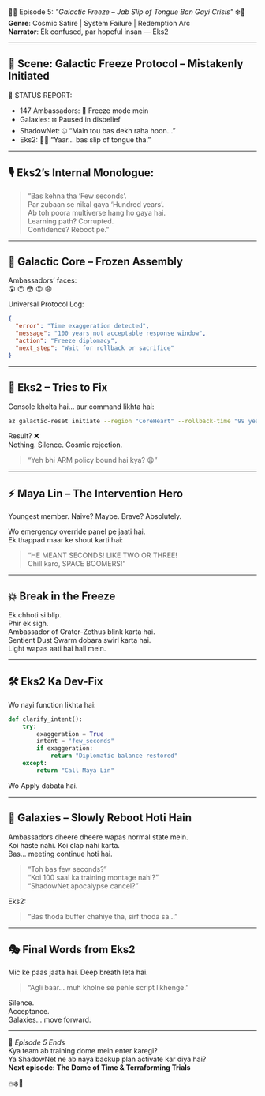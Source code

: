  🌌😱 Episode 5: *"Galactic Freeze – Jab Slip of Tongue Ban Gayi Crisis"* ❄️🌠  
**Genre**: Cosmic Satire | System Failure | Redemption Arc  
**Narrator**: Ek confused, par hopeful insan — Eks2  

---

## 🧊 Scene: Galactic Freeze Protocol – Mistakenly Initiated

🧠 STATUS REPORT:  
- 147 Ambassadors: 🧊 Freeze mode mein  
- Galaxies: ❄️ Paused in disbelief  
- ShadowNet: 🤐 “Main tou bas dekh raha hoon…”  
- Eks2: 🤦‍♂️ “Yaar… bas slip of tongue tha.”

---

## 🎙️ Eks2’s Internal Monologue:

> “Bas kehna tha ‘Few seconds’.  
> Par zubaan se nikal gaya ‘Hundred years’.  
> Ab toh poora multiverse hang ho gaya hai.  
> Learning path? Corrupted.  
> Confidence? Reboot pe.”  

---

## 🧊 Galactic Core – Frozen Assembly

Ambassadors’ faces:  
😮 😶 😳 😐 😦

Universal Protocol Log:  
```json
{
  "error": "Time exaggeration detected",
  "message": "100 years not acceptable response window",
  "action": "Freeze diplomacy",
  "next_step": "Wait for rollback or sacrifice"
}
```

---

## 🧙 Eks2 – Tries to Fix

Console kholta hai... aur command likhta hai:  
```bash
az galactic-reset initiate --region "CoreHeart" --rollback-time "99 years 11 months 364 days"
```

Result? ❌  
Nothing. Silence. Cosmic rejection.  
> “Yeh bhi ARM policy bound hai kya? 😩”

---

## ⚡ Maya Lin – The Intervention Hero

Youngest member. Naive? Maybe. Brave? Absolutely.

Wo emergency override panel pe jaati hai.  
Ek thappad maar ke shout karti hai:  
> “HE MEANT SECONDS! LIKE TWO OR THREE!  
> Chill karo, SPACE BOOMERS!”

---

## 💥 Break in the Freeze

Ek chhoti si blip.  
Phir ek sigh.  
Ambassador of Crater-Zethus blink karta hai.  
Sentient Dust Swarm dobara swirl karta hai.  
Light wapas aati hai hall mein.

---

## 🛠️ Eks2 Ka Dev-Fix

Wo nayi function likhta hai:

```python
def clarify_intent():
    try:
        exaggeration = True
        intent = "few_seconds"
        if exaggeration:
            return "Diplomatic balance restored"
    except:
        return "Call Maya Lin"
```

Wo Apply dabata hai.

---

## 🌅 Galaxies – Slowly Reboot Hoti Hain

Ambassadors dheere dheere wapas normal state mein.  
Koi haste nahi. Koi clap nahi karta.  
Bas... meeting continue hoti hai.

> “Toh bas few seconds?”  
> “Koi 100 saal ka training montage nahi?”  
> “ShadowNet apocalypse cancel?”

Eks2:  
> “Bas thoda buffer chahiye tha, sirf thoda sa...”

---

## 🎭 Final Words from Eks2

Mic ke paas jaata hai. Deep breath leta hai.

> “Agli baar... muh kholne se pehle script likhenge.”

Silence.  
Acceptance.  
Galaxies... move forward.

---

📘 *Episode 5 Ends*  
Kya team ab training dome mein enter karegi?  
Ya ShadowNet ne ab naya backup plan activate kar diya hai?  
**Next episode: The Dome of Time & Terraforming Trials**

🔥❄️🌌
